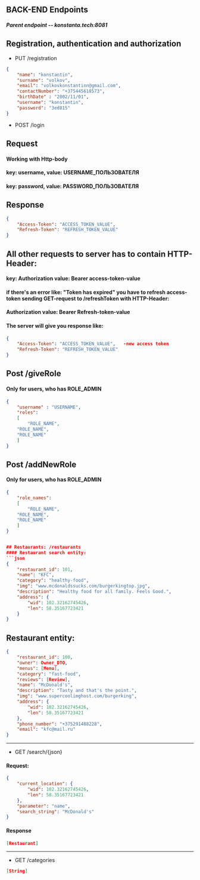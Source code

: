 ## BACK-END Endpoints
##### Parent endpoint -- konstanta.tech:8081
## Registration, authentication and authorization 
- PUT /registration
```json
{
	"name": "konstantin",
	"surname": "volkov",
	"email": "volkovkonstantinn@gmail.com",
	"contactNumber": "+375445618573",
	"birthDate" : "2002/11/01",
	"username": "konstantin",
	"password": "3ed815"
}
```
- POST /login
## Request
#### Working with Http-body
#### key: username, value: USERNAME_ПОЛЬЗОВАТЕЛЯ
#### key: password, value: PASSWORD_ПОЛЬЗОВАТЕЛЯ

## Response
```json
{
    "Access-Token": "ACCESS_TOKEN_VALUE",
    "Refresh-Token": "REFRESH_TOKEN_VALUE"
}
```

## All other requests to server has to contain HTTP-Header:
#### key: Authorization value: Bearer access-token-value
#### if there's an error like: "Token has expired" you have to refresh access-token sending GET-request to /refreshToken with HTTP-Header: 
#### Authorization value: Bearer Refresh-token-value
#### The server will give you response like:
```json
{
    "Access-Token": "ACCESS_TOKEN_VALUE",   -new access token
    "Refresh-Token": "REFRESH_TOKEN_VALUE"
}

````
## Post /giveRole
#### Only for users, who has ROLE_ADMIN

```json
{ 
    "username" : "USERNAME",
    "roles":
    [
        "ROLE_NAME",
	"ROLE_NAME",
	"ROLE_NAME"
    ]
}
```

## Post /addNewRole
#### Only for users, who has ROLE_ADMIN

```json
{ 
    "role_names":
    [
        "ROLE_NAME",
	"ROLE_NAME",
	"ROLE_NAME"
    ]
}


## Restaurants: /restaurants
#### Restaurant search entity:
```json
{
	"restaurant_id": 101,
	"name": "KFC",
	"category": "healthy-food",
	"img": "www.mcdonaldssucks.com/burgerkingtop.jpg",
	"description": "Healthy food for all family. Feels Good.",
	"address": {
		"wid": 102.32162745426,
		"len": 58.35167723421
	}
}
```

## Restaurant entity:
```json
{
	"restaurant_id": 100,
	"owner": Owner_DTO,
	"menus": [Menu],
	"category": "fast-food",
	"reviews": [Review],
	"name": "McDonald's",
	"description": "Tasty and that's the point.",
	"img": "www.supercoolimghost.com/burgerking",
	"address": {
		"wid": 102.32162745426,
		"len": 58.35167723421
	},
	"phone_number": "+375291488228",
	"email": "kfc@mail.ru"
}
```
----
- GET /search/{json}
#### Request:
```json
{
	"current_location": {
		"wid": 102.32162745426,
		"len": 58.35167723421
	},
	"parameter": "name",
	"search_string": "McDonald's"
}
```
#### Response
```json
[Restaurant]
```
---
- GET /categories
```JSON
[String]
```
